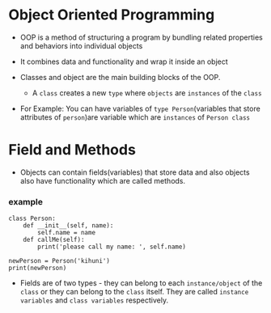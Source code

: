 # Object Oriented Programming

- OOP  is a method of structuring a program by bundling related properties and behaviors into individual objects
- It combines data and functionality and wrap it inside an object

- Classes and object are the main building blocks of the OOP.
    - A `class` creates a new `type` where `objects` are `instances` of the `class`
- For Example:
    You can have variables of `type Person`(variables that store attributes of `person`)are variable which are `instances` of `Person class`

# Field and Methods

- Objects can contain fields(variables) that store data and also objects also have functionality which are called methods.

### example

```
class Person:
    def __init__(self, name):
        self.name = name
    def callMe(self):
        print('please call my name: ', self.name)

newPerson = Person('kihuni')
print(newPerson)

```
- Fields are of two types - they can belong to each `instance/object` of the `class` or they can belong to the `class` itself. They are called `instance variables` and `class variables` respectively.
